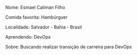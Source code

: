 Nome: Esmael Caliman Filho

Comida favorita: Hambúrguer

Localidade: Salvador - Bahia - Brasil

Aprendendo: DevOps

Sobre: Buscando realizar transição de carreira para DevOps